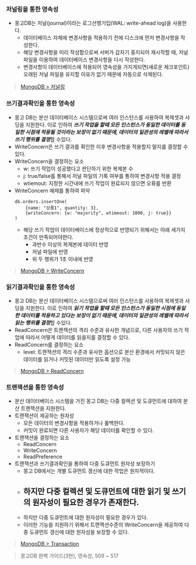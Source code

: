 
### 저널링을 통한 영속성
- 몽고DB는 저널(journal)이라는 로그선행기입(WAL: write-ahead log)을 사용한다.
  - 데이터베이스 자체에 변경사항을 적용하기 전에 디스크에 먼저 변경사항을 작성한다.
  - 해당 변경사항을 미리 작성함으로써 서버가 갑자기 중지되어 재시작할 때, 저널 파일을 이용하여 데이터베이스 변경사항을 다시 작성한다.
  - 변경사항이 데이터베이스에 적용되어 영속성을 가지게되면(새로운 체크포인트) 오래된 저널 파일을 유지할 이유가 없기 때문에 자동으로 삭제된다.

> [MongoDB > 저널링](https://www.mongodb.com/ko-kr/docs/manual/core/journaling/)

### 쓰기결과확인을 통한 영속성
- 몽고 DB는 분산 데이터베이스 시스템으로써 여러 인스턴스를 사용하여 복제셋과 샤딩을 지원한다. 이로 인하여 ***쓰기 작업을 할때 모든 인스턴스가 동일한 데이터를 동일한 시점에 적용될 것이라는 보장이 없기 때문에, 데이터의 일관성의 레벨에 따라서 쓰기 행위를 결정***할 수있다.
- WriteConcern은 쓰기 결과를 확인한 이후 변경사항을 적용할지 말지를 결정할 수 있다.
- WriteConcern을 결정하는 요소
  - w: 쓰기 작업이 성공했다고 판단하기 위한 복제본 수
  - j: true/false를 통해서 저널 파일의 기록 여부를 통하여 변경사항 적용 결정
  - wtiemout: 지정한 시간내에 쓰기 작업이 완료되지 않으면 오류를 반환
- WriteConcern 예제를 통하여 파악
    ```mongodb
    db.orders.insertOne(
        {name: "상품1", quantity: 3},
        {writeConcern: {w: "majority", wtimeout: 1000, j: true}}
    )
    ```
    - 해당 쓰기 작업이 데이터베이스에 정상적으로 반영되기 위해서는 아래 세가지 조건이 만족되어야한다.
      - 과반수 이상의 복제본에 데이터 반영
      - 저널 파일에 반영
      - 위 두 행위가 1초 이내에 반영

> [MongoDB > WriteConcern](https://www.mongodb.com/ko-kr/docs/manual/reference/write-concern/) <br/>

### 읽기결과확인을 통한 영속성
- 몽고 DB는 분산 데이터베이스 시스템으로써 여러 인스턴스를 사용하여 복제셋과 샤딩을 지원한다. 이로 인하여 ***읽기 작업을 할때 모든 인스턴스가 동일한 시점에 동일한 데이터를 적용하고 있다는 보장이 없기 때문에, 데이터의 일관성의 레벨에 따라서 읽는 행위를 결정***할 수있다.
- ReadConcern은 트랜잭션의 격리 수준과 유사한 개념으로, 다른 사용자의 쓰기 작업에 따라서 어떻게 데이터를 읽을지를 결정할 수 있다.
- ReadConcern를 결정하는 요소
  - level: 트랜잭션의 격리 수준과 유사한 옵션으로 분산 환경에서 커밋되지 않은 데이터를 읽거나 커밋된 데이터만 읽도록 설정 가능

> [MongoDB > ReadConcern](https://www.mongodb.com/ko-kr/docs/manual/reference/read-concern/) <br/>

### 트랜잭션을 통한 영속성
- 분산 데이터베이스 시스템을 가진 몽고 DB는 다중 컬렉션 및 도큐먼트에 대하여 분산 트랜잭션을 지원한다.
- 트랜잭션이 제공하는 원자성
  - 모든 데이터의 변경사항을 적용하거나 롤백한다.
  - 커밋이 완료되면 다른 사용자가 해당 데이터를 확인할 수 있다.
- 트랜잭션을 결정하는 요소
  - ReadConcern
  - WriteConcern
  - ReadPreference
- 트랜잭션과 쓰기결과확인을 통하여 다중 도큐먼트 원자성 보장하기
  - 몽고 DB에서는 개별 도큐먼트 갱신에 대한 작업은 원자적이다.
  - 하지만 다중 컬렉션 및 도큐먼트에 대한 읽기 및 쓰기의 원자성이 필요한 경우가 존재한다.
    - 
  - 하지만 다중 도큐먼트에 대한 원자성이 필요한 경우가 있다.
  - 이러한 기능을 지원하기 위해서 트랜잭션수준의 WriteConcern을 제공하여 다중 도큐먼트 갱신에 대한 원자성을 보장할 수 있다.


> [MongoDB > Transaction](https://www.mongodb.com/ko-kr/docs/manual/core/transactions/)


> 몽고DB 완벽 가이드(3판), 영속성, 509 ~ 517